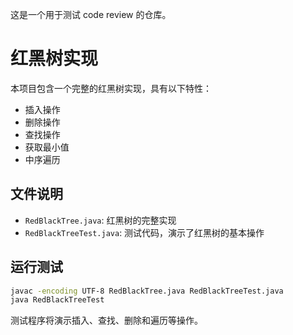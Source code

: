 这是一个用于测试 code review 的仓库。

# 红黑树实现

本项目包含一个完整的红黑树实现，具有以下特性：

- 插入操作
- 删除操作
- 查找操作
- 获取最小值
- 中序遍历

## 文件说明

- `RedBlackTree.java`: 红黑树的完整实现
- `RedBlackTreeTest.java`: 测试代码，演示了红黑树的基本操作

## 运行测试

```bash
javac -encoding UTF-8 RedBlackTree.java RedBlackTreeTest.java
java RedBlackTreeTest
```

测试程序将演示插入、查找、删除和遍历等操作。